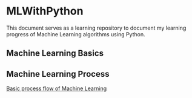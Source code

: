 # MLWithPython
This document serves as a learning repository to document my learning progress of Machine Learning algorithms using Python.

## Machine Learning Basics 


## Machine Learning Process
[Basic process flow of Machine Learning]()
